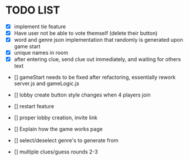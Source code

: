 # TODO LIST
- [x] implement tie feature
- [x] Have user not be able to vote themself (delete their button)
- [x] word and genre json implementation that randomly is generated upon game start
- [x] unique names in room
- [x] after entering clue, send clue out immediately, and waiting for others text
- [] gameStart needs to be fixed after refactoring, essentially rework server.js and gameLogic.js


- [] lobby create button style changes when 4 players join
- [] restart feature
- [] proper lobby creation, invite link
- [] Explain how the game works page
- [] select/deselect genre's to generate from
- [] multiple clues/guess rounds 2-3